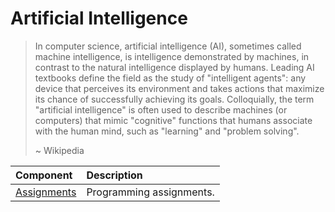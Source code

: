 # Artificial Intelligence

> In computer science, artificial intelligence (AI), sometimes called machine intelligence, is intelligence demonstrated by machines, in contrast to the natural intelligence displayed by humans. Leading AI textbooks define the field as the study of "intelligent agents": any device that perceives its environment and takes actions that maximize its chance of successfully achieving its goals. Colloquially, the term "artificial intelligence" is often used to describe machines (or computers) that mimic "cognitive" functions that humans associate with the human mind, such as "learning" and "problem solving".
>
> ~ Wikipedia

| Component           | Description              |
| :------------------ | :----------------------- |
| [Assignments](ass/) | Programming assignments. |
